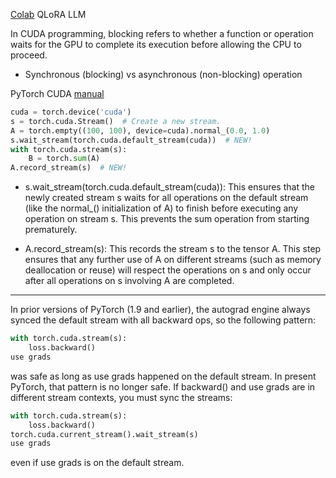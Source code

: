 [Colab](https://colab.research.google.com/drive/1VoYNfYDKcKRQRor98Zbf2-9VQTtGJ24k?usp=sharing) QLoRA LLM

In CUDA programming, blocking refers to whether a function or operation waits for the GPU to complete its execution before allowing the CPU to proceed.

- Synchronous (blocking) vs asynchronous (non-blocking) operation

PyTorch CUDA [manual]()

```python
cuda = torch.device('cuda')
s = torch.cuda.Stream()  # Create a new stream.
A = torch.empty((100, 100), device=cuda).normal_(0.0, 1.0)
s.wait_stream(torch.cuda.default_stream(cuda))  # NEW!
with torch.cuda.stream(s):
    B = torch.sum(A)
A.record_stream(s)  # NEW!
```

- s.wait_stream(torch.cuda.default_stream(cuda)): This ensures that the newly created stream s waits for all operations on the default stream (like the normal_() initialization of A) to finish before executing any operation on stream s. This prevents the sum operation from starting prematurely.

- A.record_stream(s): This records the stream s to the tensor A. This step ensures that any further use of A on different streams (such as memory deallocation or reuse) will respect the operations on s and only occur after all operations on s involving A are completed.

-------------------------------------------------------------------------------------------------------------------

In prior versions of PyTorch (1.9 and earlier), the autograd engine always synced the default stream with all backward ops, so the following pattern:

```python
with torch.cuda.stream(s):
    loss.backward()
use grads
```
was safe as long as use grads happened on the default stream. In present PyTorch, that pattern is no longer safe. If backward() and use grads are in different stream contexts, you must sync the streams:

```python
with torch.cuda.stream(s):
    loss.backward()
torch.cuda.current_stream().wait_stream(s)
use grads
```
even if use grads is on the default stream.
